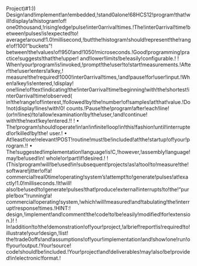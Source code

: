 Project)#1:))
Design!and!implement!an!embedded,!stand0alone!68HCS12!program!that!will!display!a!histogram!of!
one0thousand,!rising!edge!pulse!inter0arrival!times.!The!inter0arrival!time!between!pulses!is!expected!to!
average!around!1.0!millisecond,!but!the!histogram!should!represent!the!range!of!100!“buckets”!
between!the!values!of!950!and!1050!microseconds.!Good!programming!practice!suggests!that!the!upper!
and!lower!limits!be!easily!configurable.!
!
When!your!program!is!invoked,!prompt!the!user!to!start!measurements.!After!the!user!enters!a!key,!
measure!the!required!1000!inter0arrival!times,!and!pause!for!user!input.!When!a!key!is!entered,!display!
one!line!of!text!indicating!the!inter0arrival!time!beginning!with!the!shortest!inter0arrival!time!observed(
in!the!range!of!interest,!followed!by!the!number!of!samples!at!that!value.!Do!not(display!lines!with!0!
counts.!Pause!the!program!after!each!line!(or!n!lines)!to!allow!examination!by!the!user,!and!continue!
with!the!next!key!entered.!!
!
• The!program!should!operate!in!an!infinite!loop!in!this!fashion!until!interrupted!or!killed!by!the!
user.!
• At!least!one!relevant!POST!routine!must!be!included!at!the!startup!of!your!program.!!
• The!suggested!implementation!language!is!C,!however,!assembly!language!may!be!used!in!
whole!or!part!if!desired.!
!
(This!program!will!be!used!in!subsequent!projects!as!a!tool!to!measure!the!software!jitter!of!a!
commercial!real0time!operating!system’s!attempt!to!generate!pulses!at!exactly!1.0!milliseconds.!It!will!
also!be!used!to!generate!pulses!that!produce!external!interrupts!to!the!“purple!box”!running!a!
commercial!operating!system,!which!will!measured!and!tabulating!the!interrupt!response!times.!HINT:!
design,!implement!and!comment!the!code!to!be!easily!modified!for!extension.)!
!
In!addition!to!the!demonstration!of!your!project,!a!brief!report!is!required!to!illustrate!your!design,!list!
the!trade0offs!and!assumptions!of!your!implementation!and!show!one!run!of!your!output.!Your!source!
code!should!be!included.!Your!project!and!deliverables!may!also!be!provided!in!electronic!format.!
